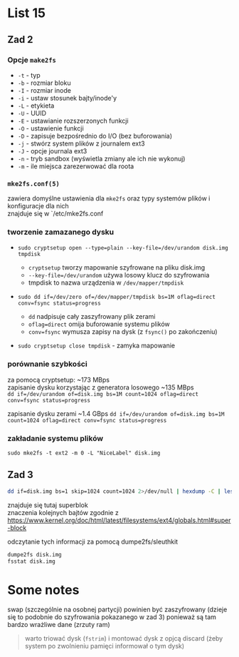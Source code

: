 # List 15

## Zad 2
### Opcje `make2fs`
- `-t` - typ
- `-b` - rozmiar bloku
- `-I` - rozmiar inode
- `-i` - ustaw stosunek bajty/inode'y
- `-L` - etykieta
- `-U` - UUID
- `-E` - ustawianie rozszerzonych funkcji
- `-O` - ustawienie funkcji
- `-D` - zapisuje bezpośrednio do I/O (bez buforowania)
- `-j` - stwórz system plików z journalem ext3
- `-J` - opcje journala ext3
- `-n` - tryb sandbox (wyświetla zmiany ale ich nie wykonuj)
- `-m` - ile miejsca zarezerwować dla roota

### `mke2fs.conf(5)`
zawiera domyślne ustawienia dla `mke2fs` oraz typy systemów plików i konfiguracje dla nich  
znajduje się w `/etc/mke2fs.conf  

### tworzenie zamazanego dysku 
- `sudo cryptsetup open --type=plain --key-file=/dev/urandom disk.img tmpdisk`  
  - `cryptsetup` tworzy mapowanie szyfrowane na pliku disk.img
  - `--key-file=/dev/urandom` używa losowy klucz do szyfrowania
  - tmpdisk to nazwa urządzenia w `/dev/mapper/tmpdisk`

- `sudo dd if=/dev/zero of=/dev/mapper/tmpdisk bs=1M oflag=direct conv=fsync status=progress`
  - `dd` nadpisuje cały zaszyfrowany plik zerami
  - `oflag=direct` omija buforowanie systemu plików
  - `conv=fsync` wymusza zapisy na dysk (z `fsync()` po zakończeniu)

- `sudo cryptsetup close tmpdisk` - zamyka mapowanie

### porównanie szybkości
za pomocą cryptsetup: ~173 MBps  
zapisanie dysku korzystając z generatora losowego ~135 MBps  
`dd if=/dev/urandom of=disk.img bs=1M count=1024 oflag=direct conv=fsync status=progress`

zapisanie dysku zerami ~1.4 GBps
`dd if=/dev/urandom of=disk.img bs=1M count=1024 oflag=direct conv=fsync status=progress`


### zakładanie systemu plików
`sudo mke2fs -t ext2 -m 0 -L "NiceLabel" disk.img`



## Zad 3

```bash
dd if=disk.img bs=1 skip=1024 count=1024 2>/dev/null | hexdump -C | less
```

znajduje się tutaj superblok  
znaczenia kolejnych bajtów zgodnie z https://www.kernel.org/doc/html/latest/filesystems/ext4/globals.html#super-block  

odczytanie tych informacji za pomocą dumpe2fs/sleuthkit
```bash
dumpe2fs disk.img
fsstat disk.img
```


# Some notes
swap (szczególnie na osobnej partycji) powinien być zaszyfrowany (dzieje się to podobnie do szyfrowania pokazanego w zad 3) ponieważ są tam bardzo wrażliwe dane (zrzuty ram)  

> warto triować dysk (`fstrim`) i montować dysk z opjcą discard (żeby system po zwolnieniu pamięci informował o tym dysk)



